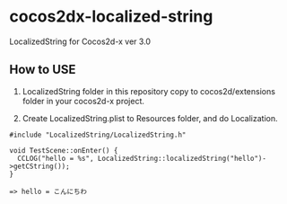 cocos2dx-localized-string
=========================

LocalizedString for Cocos2d-x ver 3.0

## How to USE

1. LocalizedString folder in this repository copy to cocos2d/extensions folder in your cocos2d-x project.

2. Create LocalizedString.plist to Resources folder, and do Localization.

```
#include "LocalizedString/LocalizedString.h"

void TestScene::onEnter() {
  CCLOG("hello = %s", LocalizedString::localizedString("hello")->getCString());
}

=> hello = こんにちわ
```
